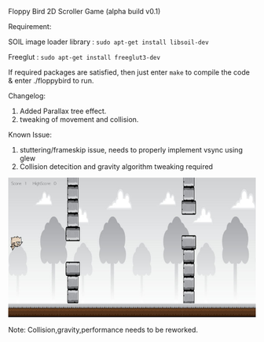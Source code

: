 Floppy Bird 2D Scroller Game  (alpha build v0.1)

Requirement:

SOIL image loader library : `sudo apt-get install libsoil-dev`

Freeglut : `sudo apt-get install freeglut3-dev`

If required packages are satisfied, then just enter `make` to compile the code & enter ./floppybird to run.

Changelog:
1. Added Parallax tree effect.
2. tweaking of movement and collision.

Known Issue:

1. stuttering/frameskip issue, needs to properly implement vsync using glew
2. Collision detecition and gravity algorithm tweaking required

![Alt text](/WorkOut/temp_files/floppy.jpg?raw=true "floppy")

Note: Collision,gravity,performance needs to be reworked.
